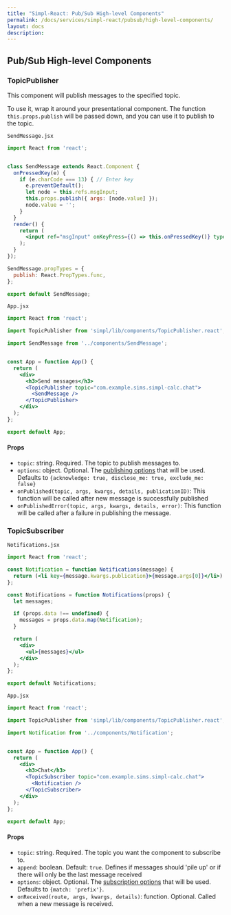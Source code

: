 ```yaml
---
title: "Simpl-React: Pub/Sub High-level Components"
permalink: /docs/services/simpl-react/pubsub/high-level-components/
layout: docs
description:
---
```


## Pub/Sub High-level Components

### TopicPublisher

This component will publish messages to the specified topic.

To use it, wrap it around your presentational component. The function `this.props.publish` will be passed down, and you can use it to publish to the topic.

`SendMessage.jsx`

```jsx
import React from 'react';


class SendMessage extends React.Component {
  onPressedKey(e) {
    if (e.charCode === 13) { // Enter key
      e.preventDefault();
      let node = this.refs.msgInput;
      this.props.publish({ args: [node.value] });
      node.value = '';
    }
  }
  render() {
    return (
      <input ref="msgInput" onKeyPress={() => this.onPressedKey()} type="text" />
    );
  }
});

SendMessage.propTypes = {
  publish: React.PropTypes.func,
};

export default SendMessage;
```

`App.jsx`

```jsx
import React from 'react';

import TopicPublisher from 'simpl/lib/components/TopicPublisher.react';

import SendMessage from '../components/SendMessage';


const App = function App() {
  return (
    <div>
      <h3>Send messages</h3>
      <TopicPublisher topic="com.example.sims.simpl-calc.chat">
        <SendMessage />
      </TopicPublisher>
    </div>
  );
};

export default App;
```

#### Props

* `topic`: string. Required. The topic to publish messages to.
* `options`: object. Optional. The [publishing options](http://autobahn.ws/python/reference/autobahn.wamp.html?highlight=publishoptions#autobahn.wamp.PublishOptions) that will be used. Defaults to `{acknowledge: true, disclose_me: true, exclude_me: false}`
* `onPublished(topic, args, kwargs, details, publicationID)`: This function will be called after new message is successfully published
* `onPublishedError(topic, args, kwargs, details, error)`: This function will be called after a failure in publishing the message.


### TopicSubscriber

`Notifications.jsx`

```jsx
import React from 'react';

const Notification = function Notifications(message) {
  return (<li key={message.kwargs.publication}>{message.args[0]}</li>)
};

const Notifications = function Notifications(props) {
  let messages;

  if (props.data !== undefined) {
    messages = props.data.map(Notification);
  }

  return (
    <div>
      <ul>{messages}</ul>
    </div>
  );
};

export default Notifications;
```

`App.jsx`

```jsx
import React from 'react';

import TopicPublisher from 'simpl/lib/components/TopicPublisher.react';

import Notification from '../components/Notification';


const App = function App() {
  return (
    <div>
      <h3>Chat</h3>
      <TopicSubscriber topic="com.example.sims.simpl-calc.chat">
        <Notification />
      </TopicSubscriber>
    </div>
  );
};

export default App;
```

#### Props

* `topic`: string. Required. The topic you want the component to subscribe to.
* `append`: boolean. Default: `true`. Defines if messages should 'pile up' or if there will only be the last message received
* `options`: object. Optional. The [subscription options](http://autobahn.ws/python/reference/autobahn.wamp.html#autobahn.wamp.SubscriptionOptions) that will be used. Defaults to `{match: 'prefix'}`.
* `onReceived(route, args, kwargs, details)`: function. Optional. Called when a new message is received.

